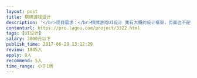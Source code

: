 ```yaml
---                
layout: post       
title: 棋牌游戏设计           
description: '</br>项目需求：</br>棋牌游戏UI设计 我有大概的设计框架，页面也不是特别多</br>需要在配色上和组合上找一个人，具体的可沟通</br>'     
contenturl: https://pro.lagou.com/project/3322.html      
tags: [UI设计]            
salary: 3000元以下          
publish_time: 2017-06-29 13:12:29         
review: 1845人                   
apply: 8人                   
recommend: 5人                   
time_range: 小于1周              
---                 
```

